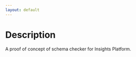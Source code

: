 ```yaml
---
layout: default
---
```

# Description

A proof of concept of schema checker for Insights Platform.

